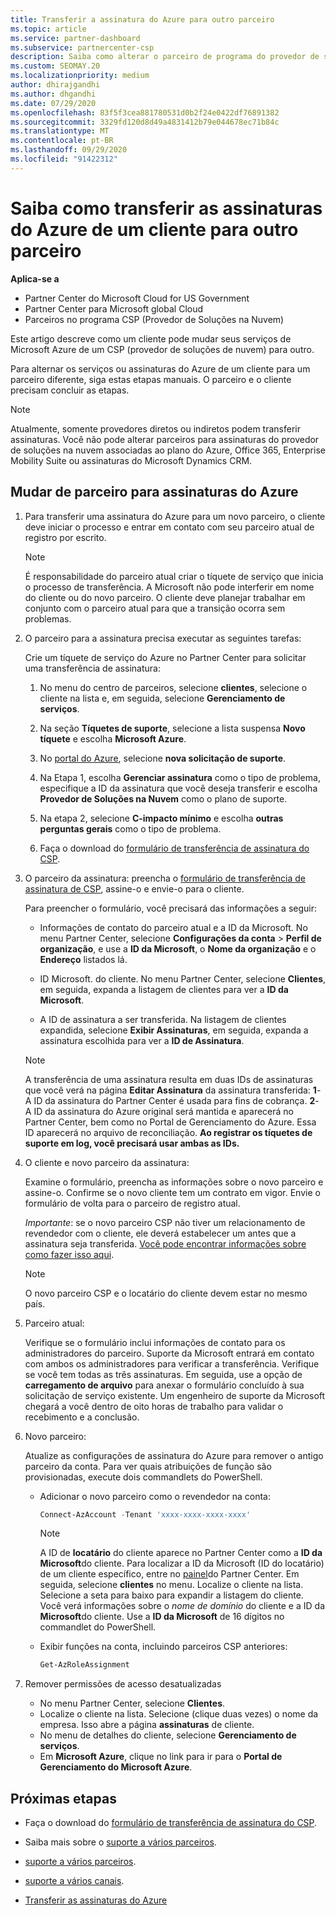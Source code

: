 ```yaml
---
title: Transferir a assinatura do Azure para outro parceiro
ms.topic: article
ms.service: partner-dashboard
ms.subservice: partnercenter-csp
description: Saiba como alterar o parceiro de programa do provedor de soluções na nuvem associado às assinaturas do Azure de um cliente.
ms.custom: SEOMAY.20
ms.localizationpriority: medium
author: dhirajgandhi
ms.author: dhgandhi
ms.date: 07/29/2020
ms.openlocfilehash: 83f5f3cea881780531d0b2f24e0422df76891382
ms.sourcegitcommit: 3329fd120d8d49a4831412b79e044678ec71b84c
ms.translationtype: MT
ms.contentlocale: pt-BR
ms.lasthandoff: 09/29/2020
ms.locfileid: "91422312"
---
```

# <a name="learn-how-to-transfer-a-customers-azure-subscriptions-to-another-partner"></a>Saiba como transferir as assinaturas do Azure de um cliente para outro parceiro

**Aplica-se a**

- Partner Center do Microsoft Cloud for US Government
- Partner Center para Microsoft global Cloud
- Parceiros no programa CSP (Provedor de Soluções na Nuvem)

Este artigo descreve como um cliente pode mudar seus serviços de Microsoft Azure de um CSP (provedor de soluções de nuvem) para outro.

Para alternar os serviços ou assinaturas do Azure de um cliente para um parceiro diferente, siga estas etapas manuais. O parceiro e o cliente precisam concluir as etapas.

>[!Note]  
>Atualmente, somente provedores diretos ou indiretos podem transferir assinaturas.
>Você não pode alterar parceiros para assinaturas do provedor de soluções na nuvem associadas ao plano do Azure, Office 365, Enterprise Mobility Suite ou assinaturas do Microsoft Dynamics CRM.

## <a name="switch-partners-for-azure-subscriptions"></a>Mudar de parceiro para assinaturas do Azure

1. Para transferir uma assinatura do Azure para um novo parceiro, o cliente deve iniciar o processo e entrar em contato com seu parceiro atual de registro por escrito.

   >[!Note]
   > É responsabilidade do parceiro atual criar o tíquete de serviço que inicia o processo de transferência. A Microsoft não pode interferir em nome do cliente ou do novo parceiro. O cliente deve planejar trabalhar em conjunto com o parceiro atual para que a transição ocorra sem problemas.

2. O parceiro para a assinatura precisa executar as seguintes tarefas:

   Crie um tíquete de serviço do Azure no Partner Center para solicitar uma transferência de assinatura:

   1. No menu do centro de parceiros, selecione **clientes**, selecione o cliente na lista e, em seguida, selecione **Gerenciamento de serviços**. 

   2. Na seção **Tíquetes de suporte**, selecione a lista suspensa **Novo tíquete** e escolha **Microsoft Azure**.
   
   3. No [portal do Azure](https://portal.azure.com), selecione **nova solicitação de suporte**.
   
   4. Na Etapa 1, escolha **Gerenciar assinatura** como o tipo de problema, especifique a ID da assinatura que você deseja transferir e escolha **Provedor de Soluções na Nuvem** como o plano de suporte.
   
   5. Na etapa 2, selecione **C-impacto mínimo** e escolha **outras perguntas gerais** como o tipo de problema.
   
   6. Faça o download do [formulário de transferência de assinatura do CSP](https://query.prod.cms.rt.microsoft.com/cms/api/am/binary/RE4ATIA).

3. O parceiro da assinatura: preencha o [formulário de transferência de assinatura de CSP](https://query.prod.cms.rt.microsoft.com/cms/api/am/binary/RE4ATIA), assine-o e envie-o para o cliente. 

   Para preencher o formulário, você precisará das informações a seguir:

   - Informações de contato do parceiro atual e a ID da Microsoft. No menu Partner Center, selecione **Configurações da conta** &gt; **Perfil de organização**, e use a **ID da Microsoft**, o **Nome da organização** e o **Endereço** listados lá.

   - ID Microsoft. do cliente. No menu Partner Center, selecione **Clientes**, em seguida, expanda a listagem de clientes para ver a **ID da Microsoft**.

   - A ID de assinatura a ser transferida. Na listagem de clientes expandida, selecione **Exibir Assinaturas**, em seguida, expanda a assinatura escolhida para ver a **ID de Assinatura**.

   >[!Note]
   >A transferência de uma assinatura resulta em duas IDs de assinaturas que você verá na página **Editar Assinatura** da assinatura transferida: **1**- A ID da assinatura do Partner Center é usada para fins de cobrança. **2**- A ID da assinatura do Azure original será mantida e aparecerá no Partner Center, bem como no Portal de Gerenciamento do Azure. Essa ID aparecerá no arquivo de reconciliação.  **Ao registrar os tíquetes de suporte em log, você precisará usar ambas as IDs.**

4. O cliente e novo parceiro da assinatura:

   Examine o formulário, preencha as informações sobre o novo parceiro e assine-o. Confirme se o novo cliente tem um contrato em vigor. Envie o formulário de volta para o parceiro de registro atual.

   *Importante*: se o novo parceiro CSP não tiver um relacionamento de revendedor com o cliente, ele deverá estabelecer um antes que a assinatura seja transferida. [Você pode encontrar informações sobre como fazer isso aqui](request-a-relationship-with-a-customer.md).

   >[!Note]
   >O novo parceiro CSP e o locatário do cliente devem estar no mesmo país. 

5. Parceiro atual:

   Verifique se o formulário inclui informações de contato para os administradores do parceiro. Suporte da Microsoft entrará em contato com ambos os administradores para verificar a transferência. Verifique se você tem todas as três assinaturas. Em seguida, use a opção de **carregamento de arquivo** para anexar o formulário concluído à sua solicitação de serviço existente. Um engenheiro de suporte da Microsoft chegará a você dentro de oito horas de trabalho para validar o recebimento e a conclusão.

6. Novo parceiro:

   Atualize as configurações de assinatura do Azure para remover o antigo parceiro da conta. Para ver quais atribuições de função são provisionadas, execute dois commandlets do PowerShell.

   - Adicionar o novo parceiro como o revendedor na conta:

     ```powershell
     Connect-AzAccount -Tenant 'xxxx-xxxx-xxxx-xxxx'
     ```

     >[!NOTE]
     > A ID de **locatário** do cliente aparece no Partner Center como a **ID da Microsoft**do cliente. Para localizar a ID da Microsoft (ID do locatário) de um cliente específico, entre no [painel](https://partner.microsoft.com/dashboard)do Partner Center. Em seguida, selecione **clientes** no menu. Localize o cliente na lista. Selecione a seta para baixo para expandir a listagem do cliente. Você verá informações sobre o *nome de domínio* do cliente e a ID da **Microsoft**do cliente. Use a **ID da Microsoft** de 16 dígitos no commandlet do PowerShell.

   - Exibir funções na conta, incluindo parceiros CSP anteriores:

     ```powershell
     Get-AzRoleAssignment
     ```

7. Remover permissões de acesso desatualizadas

   - No menu Partner Center, selecione **Clientes**.
   - Localize o cliente na lista. Selecione (clique duas vezes) o nome da empresa. Isso abre a página **assinaturas** de cliente.
   - No menu de detalhes do cliente, selecione **Gerenciamento de serviços**.
   - Em **Microsoft Azure**, clique no link para ir para o **Portal de Gerenciamento do Microsoft Azure**.

## <a name="next-steps"></a>Próximas etapas

- Faça o download do [formulário de transferência de assinatura do CSP](https://query.prod.cms.rt.microsoft.com/cms/api/am/binary/RE4ATIA).

- Saiba mais sobre o [suporte a vários parceiros](multipartner.md).

- [suporte a vários parceiros](multipartner.md).
- [suporte a vários canais](multichannel.md).
- [Transferir as assinaturas do Azure](https://docs.microsoft.com/azure/cost-management-billing/manage/transfer-subscriptions-subscribers-csp)


